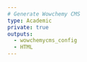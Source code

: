 ```yaml
---
# Generate Wowchemy CMS
type: Academic
private: true
outputs:
  - wowchemycms_config
  - HTML
---
```

